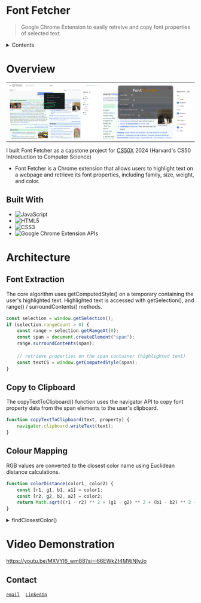 # Font Fetcher
> Google Chrome Extension to easily retreive and copy font properties of selected text.

<details>
<summary>Contents</summary>

- [Overview](#overview)
- [Architecture](#architecture)
  - [Font Extraction](#font-extraction)
  - [Copy to Clipboard](#copy-to-clipboard)
  - [Colour Mapping](#colour-mapping)
- [Video Demonstration](#video-demonstration)
- [Contact](#contact)

</details>

# Overview
<table width="100%" cellspacing="0" cellpadding="0">
  <tr>
    <td width="50%">
      <img src="./media/font-fetcher-1.png" style="width:100%; height:auto;">
    </td>
    <td width="50%">
      <img src="./media/font-fetcher-2.png" style="width:100%; height:auto;">
    </td>
  </tr>
</table>

I built Font Fetcher as a capstone project for <a href="https://pll.harvard.edu/course/cs50-introduction-computer-science">CS50X</a> 2024 (Harvard's CS50 Introduction to Computer Science)
- Font Fetcher is a Chrome extension that allows users to highlight text on a webpage and retrieve its font properties, including family, size, weight, and color.  

## Built With
- ![JavaScript](https://img.shields.io/badge/javascript-%23323330.svg?style=for-the-badge&logo=javascript&logoColor=%23F7DF1E)
- ![HTML5](https://img.shields.io/badge/html5-%23E34F26.svg?style=for-the-badge&logo=html5&logoColor=white)
- ![CSS3](https://img.shields.io/badge/css3-%231572B6.svg?style=for-the-badge&logo=css3&logoColor=white)
- ![Google Chrome](https://img.shields.io/badge/Google%20Chrome-4285F4?style=for-the-badge&logo=GoogleChrome&logoColor=white) Extension APIs

# Architecture
## Font Extraction
The core algorithm uses getComputedStyle() on a temporary <span> containing the user's highlighted text. Highlighted text is accessed with getSelection(), and range() / surroundContents() methods.

```js
const selection = window.getSelection();
if (selection.rangeCount > 0) {
    const range = selection.getRangeAt(0);
    const span = document.createElement("span");
    range.surroundContents(span);

    // retrieve properties on the span container (highlighted text)
    const textCS = window.getComputedStyle(span);
}
```

## Copy to Clipboard
The copyTextToClipboard() function uses the navigator API to copy font property data from the span elements to the user's clipboard.

```js
function copyTextToClipboard(text, property) {
    navigator.clipboard.writeText(text);
}
```

## Colour Mapping
RGB values are converted to the closest color name using Euclidean distance calculations.  

```js
function colorDistance(color1, color2) {
    const [r1, g1, b1, a1] = color1;
    const [r2, g2, b2, a2] = color2;
    return Math.sqrt((r1 - r2) ** 2 + (g1 - g2) ** 2 + (b1 - b2) ** 2 + (a1 - a2) ** 2);
}
```

<details>
<summary>findClosestColor()</summary>


```js
function findClosestColor(rgbColor) {
    const colorNamesRGBA = {};
    for (const [name, rgb] of Object.entries(colorNames)) {
        const [r, g, b] = rgb.match(/\d+/g).map(Number);
        colorNamesRGBA[name] = [r, g, b, 1];
    }

    const [r1, g1, b1] = rgbColor.match(/\d+/g).map(Number);
    const inputColor = [r1, g1, b1, 1];

    let closestColor = null;
    let minDistance = Infinity;

    for (const [name, color] of Object.entries(colorNamesRGBA)) {
        const distance = colorDistance(inputColor, color);
        if (distance < minDistance) {
            minDistance = distance;
            closestColor = name;
        }
    }

    return closestColor;
}
```
</details>

# Video Demonstration
https://youtu.be/MXVYI6_wm88?si=i66EWkZt4MWNIyJo

## Contact 
[`email`](mailto:jeevansanchez42@gmail.com)&nbsp;&nbsp;&nbsp; [``LinkedIn``](https://linkedin.com/in/jeevansanchez)
